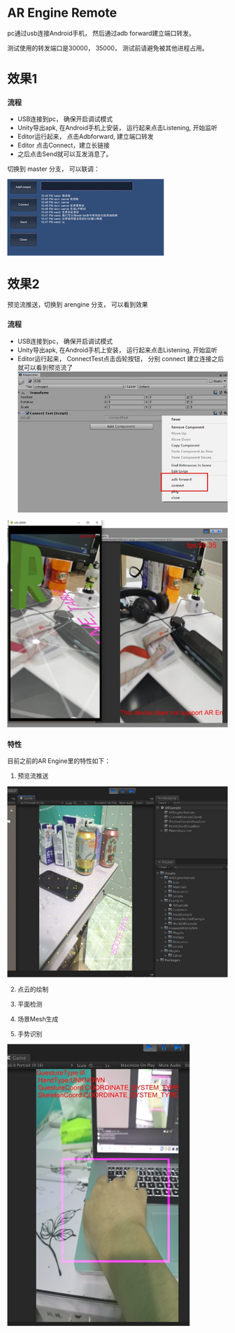 
# AR Engine Remote

pc通过usb连接Android手机， 然后通过adb forward建立端口转发。

测试使用的转发端口是30000， 35000， 测试前请避免被其他进程占用。



# 效果1


### 流程

* USB连接到pc， 确保开启调试模式
* Unity导出apk, 在Android手机上安装， 运行起来点击Listening, 开始监听
* Editor运行起来， 点击Adbforward, 建立端口转发
* Editor 点击Connect，建立长链接
* 之后点击Send就可以互发消息了。

切换到 master 分支， 可以联调：

![](.image/adb3.jpg)


# 效果2

预览流推送，切换到 arengine 分支， 可以看到效果


### 流程

* USB连接到pc， 确保开启调试模式
* Unity导出apk, 在Android手机上安装， 运行起来点击Listening, 开始监听
* Editor运行起来， ConnectTest点击齿轮按钮， 分别 connect 建立连接之后就可以看到预览流了
![](.image/2.JPG)

![](.image/1.JPG)


### 特性

目前之前的AR Engine里的特性如下：

1. 预览流推送

![](.image/world.jpg)

2. 点云的绘制

3. 平面检测

4. 场景Mesh生成


5. 手势识别



![](.image/hand.jpg)